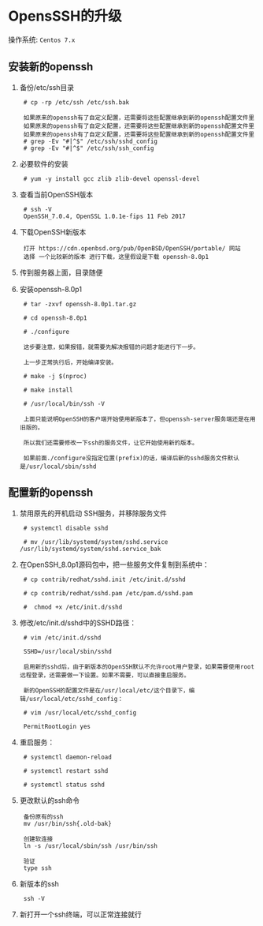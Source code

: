 # OpensSSH的升级

操作系统: `Centos 7.x`

## 安装新的openssh

1. 备份/etc/ssh目录

        # cp -rp /etc/ssh /etc/ssh.bak

        如果原来的openssh有了自定义配置，还需要将这些配置继承到新的openssh配置文件里
        如果原来的openssh有了自定义配置，还需要将这些配置继承到新的openssh配置文件里
        如果原来的openssh有了自定义配置，还需要将这些配置继承到新的openssh配置文件里
        # grep -Ev "#|^$" /etc/ssh/sshd_config
        # grep -Ev "#|^$" /etc/ssh/ssh_config

2. 必要软件的安装

        # yum -y install gcc zlib zlib-devel openssl-devel

3. 查看当前OpenSSH版本

        # ssh -V
        OpenSSH_7.0.4, OpenSSL 1.0.1e-fips 11 Feb 2017

4. 下载OpenSSH新版本

        打开 https://cdn.openbsd.org/pub/OpenBSD/OpenSSH/portable/ 网站
        选择 一个比较新的版本 进行下载，这里假设是下载 openssh-8.0p1

5. 传到服务器上面，目录随便

6. 安装openssh-8.0p1

        # tar -zxvf openssh-8.0p1.tar.gz

        # cd openssh-8.0p1

        # ./configure

        这步要注意，如果报错，就需要先解决报错的问题才能进行下一步。

        上一步正常执行后，开始编译安装。

        # make -j $(nproc)

        # make install

        # /usr/local/bin/ssh -V

        上面只能说明OpenSSH的客户端开始使用新版本了，但openssh-server服务端还是在用旧版的。

        所以我们还需要修改一下ssh的服务文件，让它开始使用新的版本。

        如果前面./configure没指定位置(prefix)的话，编译后新的sshd服务文件默认是/usr/local/sbin/sshd

## 配置新的openssh

1. 禁用原先的开机启动 SSH服务，并移除服务文件

        # systemctl disable sshd

        # mv /usr/lib/systemd/system/sshd.service /usr/lib/systemd/system/sshd.service_bak

2. 在OpenSSH_8.0p1源码包中，把一些服务文件复制到系统中：

        # cp contrib/redhat/sshd.init /etc/init.d/sshd

        # cp contrib/redhat/sshd.pam /etc/pam.d/sshd.pam

        #  chmod +x /etc/init.d/sshd

3. 修改/etc/init.d/sshd中的SSHD路径：

        # vim /etc/init.d/sshd

        SSHD=/usr/local/sbin/sshd

        启用新的sshd后，由于新版本的OpenSSH默认不允许root用户登录，如果需要使用root远程登录，还需要做一下设置。如果不需要，可以直接重启服务。

        新的OpenSSH的配置文件是在/usr/local/etc/这个目录下，编辑/usr/local/etc/sshd_config：

        # vim /usr/local/etc/sshd_config

        PermitRootLogin yes

4. 重启服务：

        # systemctl daemon-reload

        # systemctl restart sshd

        # systemctl status sshd

5. 更改默认的ssh命令

        备份原有的ssh
        mv /usr/bin/ssh{.old-bak}

        创建软连接
        ln -s /usr/local/sbin/ssh /usr/bin/ssh

        验证
        type ssh

6. 新版本的ssh

        ssh -V

7. 新打开一个ssh终端，可以正常连接就行
